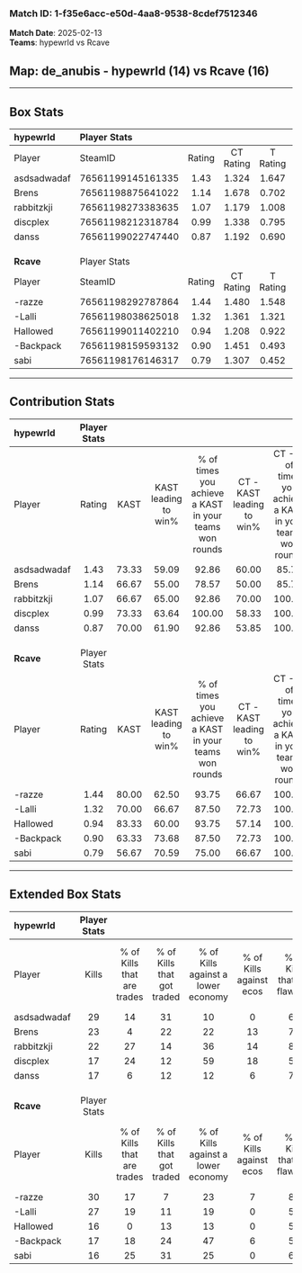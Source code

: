 ### Match ID: 1-f35e6acc-e50d-4aa8-9538-8cdef7512346  
**Match Date**: 2025-02-13  
**Teams**: hypewrld vs Rcave  

## **Map**: de_anubis - hypewrld (14) vs Rcave (16)  
---  

## Box Stats  

| **hypewrld** | Player Stats      |        |           |          |       |       |       |         |        |      |     |
| :- | :- | :-: | :-: | :-: | :-: | :-: | :-: | :-: | :-: | :-: | :-: |
| Player       | SteamID           | Rating | CT Rating | T Rating | KAST  |  ADR  | Kills | Assists | Deaths | K/D  | HS% |
| asdsadwadaf  | 76561199145161335 |  1.43  |   1.324   |  1.647   | 73.33 | 108.0 |  29   |   12    |   22   | 1.32 | 51  |
| Brens        | 76561198875641022 |  1.14  |   1.678   |  0.702   | 66.67 | 86.1  |  23   |    7    |   21   | 1.10 | 56  |
| rabbitzkji   | 76561198273383635 |  1.07  |   1.179   |  1.008   | 66.67 | 71.8  |  22   |    5    |   20   | 1.10 | 40  |
| discplex     | 76561198212318784 |  0.99  |   1.338   |  0.795   | 73.33 | 69.6  |  17   |   10    |   20   | 0.85 | 47  |
| danss        | 76561199022747440 |  0.87  |   1.192   |  0.690   | 70.00 | 61.0  |  17   |    6    |   23   | 0.74 | 58  |
|              |                   |        |           |          |       |       |       |         |        |      |     |
|              |                   |        |           |          |       |       |       |         |        |      |     |
|              |                   |        |           |          |       |       |       |         |        |      |     |
| **Rcave**    | Player Stats      |        |           |          |       |       |       |         |        |      |     |
| Player       | SteamID           | Rating | CT Rating | T Rating | KAST  |  ADR  | Kills | Assists | Deaths | K/D  | HS% |
| -razze       | 76561198292787864 |  1.44  |   1.480   |  1.548   | 80.00 | 94.1  |  30   |    6    |   22   | 1.36 | 23  |
| -Lalli       | 76561198038625018 |  1.32  |   1.361   |  1.321   | 70.00 | 82.8  |  27   |    7    |   18   | 1.50 | 70  |
| Hallowed     | 76561199011402210 |  0.94  |   1.208   |  0.922   | 83.33 | 68.3  |  16   |    5    |   24   | 0.67 | 68  |
| -Backpack    | 76561198159593132 |  0.90  |   1.451   |  0.493   | 63.33 | 78.8  |  17   |    7    |   22   | 0.77 | 52  |
| sabi         | 76561198176146317 |  0.79  |   1.307   |  0.452   | 56.67 | 71.5  |  16   |    5    |   22   | 0.73 | 68  |
---  

## Contribution Stats  

| **hypewrld** | Player Stats |       |                      |                                                        |                           |                                                             |                          |                                                            |
| :- | :-: | :-: | :-: | :-: | :-: | :-: | :-: | :-: |
| Player       |    Rating    | KAST  | KAST leading to win% | % of times you achieve a KAST in your teams won rounds | CT - KAST leading to win% | CT - % of times you achieve a KAST in your teams won rounds | T - KAST leading to win% | T - % of times you achieve a KAST in your teams won rounds |
| asdsadwadaf  |     1.43     | 73.33 |        59.09         |                         92.86                          |           60.00           |                            85.71                            |          58.33           |                           100.00                           |
| Brens        |     1.14     | 66.67 |        55.00         |                         78.57                          |           50.00           |                            85.71                            |          62.50           |                           71.43                            |
| rabbitzkji   |     1.07     | 66.67 |        65.00         |                         92.86                          |           70.00           |                           100.00                            |          60.00           |                           85.71                            |
| discplex     |     0.99     | 73.33 |        63.64         |                         100.00                         |           58.33           |                           100.00                            |          70.00           |                           100.00                           |
| danss        |     0.87     | 70.00 |        61.90         |                         92.86                          |           53.85           |                           100.00                            |          75.00           |                           85.71                            |
|              |              |       |                      |                                                        |                           |                                                             |                          |                                                            |
|              |              |       |                      |                                                        |                           |                                                             |                          |                                                            |
|              |              |       |                      |                                                        |                           |                                                             |                          |                                                            |
| **Rcave**    | Player Stats |       |                      |                                                        |                           |                                                             |                          |                                                            |
| Player       |    Rating    | KAST  | KAST leading to win% | % of times you achieve a KAST in your teams won rounds | CT - KAST leading to win% | CT - % of times you achieve a KAST in your teams won rounds | T - KAST leading to win% | T - % of times you achieve a KAST in your teams won rounds |
| -razze       |     1.44     | 80.00 |        62.50         |                         93.75                          |           66.67           |                           100.00                            |          58.33           |                           87.50                            |
| -Lalli       |     1.32     | 70.00 |        66.67         |                         87.50                          |           72.73           |                           100.00                            |          60.00           |                           75.00                            |
| Hallowed     |     0.94     | 83.33 |        60.00         |                         93.75                          |           57.14           |                           100.00                            |          63.64           |                           87.50                            |
| -Backpack    |     0.90     | 63.33 |        73.68         |                         87.50                          |           72.73           |                           100.00                            |          75.00           |                           75.00                            |
| sabi         |     0.79     | 56.67 |        70.59         |                         75.00                          |           66.67           |                           100.00                            |          80.00           |                           50.00                            |
---  

## Extended Box Stats  

| **hypewrld** | Player Stats |                            |                            |                                    |                         |                              |                                 |        |                             |                                     |                          |                               |                            |
| :- | :-: | :-: | :-: | :-: | :-: | :-: | :-: | :-: | :-: | :-: | :-: | :-: | :-: |
| Player       |    Kills     | % of Kills that are trades | % of Kills that got traded | % of Kills against a lower economy | % of Kills against ecos | % of Kills that are flawless | % of Kills that are close duels | Deaths | % of Deaths that get traded | % of Deaths against a lower economy | % of Deaths against ecos | % of Deaths that are flawless | % of Deaths that are close |
| asdsadwadaf  |      29      |             14             |             31             |                 10                 |            0            |              66              |                3                |   22   |             14              |                 18                  |            5             |              50               |             5              |
| Brens        |      23      |             4              |             22             |                 22                 |           13            |              70              |                9                |   21   |             14              |                 14                  |            10            |              62               |             10             |
| rabbitzkji   |      22      |             27             |             14             |                 36                 |           14            |              86              |                0                |   20   |             10              |                  5                  |            0             |              85               |             10             |
| discplex     |      17      |             24             |             12             |                 59                 |           18            |              59              |               24                |   20   |             20              |                  5                  |            0             |              55               |             10             |
| danss        |      17      |             6              |             12             |                 12                 |            6            |              76              |                6                |   23   |             17              |                 22                  |            4             |              78               |             0              |
|              |              |                            |                            |                                    |                         |                              |                                 |        |                             |                                     |                          |                               |                            |
|              |              |                            |                            |                                    |                         |                              |                                 |        |                             |                                     |                          |                               |                            |
|              |              |                            |                            |                                    |                         |                              |                                 |        |                             |                                     |                          |                               |                            |
| **Rcave**    | Player Stats |                            |                            |                                    |                         |                              |                                 |        |                             |                                     |                          |                               |                            |
| Player       |    Kills     | % of Kills that are trades | % of Kills that got traded | % of Kills against a lower economy | % of Kills against ecos | % of Kills that are flawless | % of Kills that are close duels | Deaths | % of Deaths that get traded | % of Deaths against a lower economy | % of Deaths against ecos | % of Deaths that are flawless | % of Deaths that are close |
| -razze       |      30      |             17             |             7              |                 23                 |            7            |              83              |                3                |   22   |             18              |                 23                  |            5             |              77               |             5              |
| -Lalli       |      27      |             19             |             11             |                 19                 |            0            |              59              |                7                |   18   |              6              |                 17                  |            6             |              89               |             6              |
| Hallowed     |      16      |             0              |             13             |                 13                 |            0            |              50              |               13                |   24   |             29              |                 21                  |            0             |              71               |             4              |
| -Backpack    |      17      |             18             |             24             |                 47                 |            6            |              59              |                6                |   22   |             18              |                 23                  |            0             |              64               |             9              |
| sabi         |      16      |             25             |             31             |                 25                 |            0            |              63              |                6                |   22   |             23              |                 23                  |            0             |              59               |             14             |
